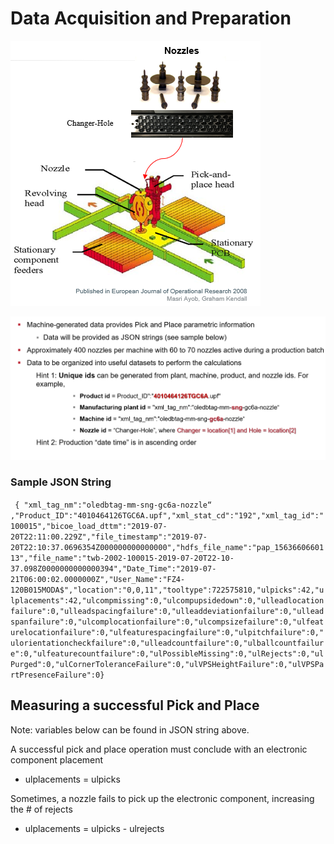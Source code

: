 # Data Acquisition and Preparation
![Pick and Place](pick_n_place_diagram.png)




![Hint](Unique_id_ex.PNG)

### Sample JSON String
``` { "xml_tag_nm":"oledbtag-mm-sng-gc6a-nozzle“ ,"Product_ID":"4010464126TGC6A.upf","xml_stat_cd":"192","xml_tag_id":"100015","bicoe_load_dttm":"2019-07-20T22:11:00.229Z","file_timestamp":"2019-07-20T22:10:37.0696354Z000000000000000","hdfs_file_name":"pap_1563660660113","file_name":"twb-2002-100015-2019-07-20T22-10-37.098Z0000000000000394","Date_Time":"2019-07-21T06:00:02.0000000Z","User_Name":"FZ4-120B015MODA$","location":"0,0,11","tooltype":722575810,"ulpicks":42,"ulplacements":42,"ulcompmissing":0,"ulcompupsidedown":0,"ulleadlocationfailure":0,"ulleadspacingfailure":0,"ulleaddeviationfailure":0,"ulleadspanfailure":0,"ulcomplocationfailure":0,"ulcompsizefailure":0,"ulfeaturelocationfailure":0,"ulfeaturespacingfailure":0,"ulpitchfailure":0,"ulorientationcheckfailure":0,"ulleadcountfailure":0,"ulballcountfailure":0,"ulfeaturecountfailure":0,"ulPossibleMissing":0,"ulRejects":0,"ulPurged":0,"ulCornerToleranceFailure":0,"ulVPSHeightFailure":0,"ulVPSPartPresenceFailure":0}```


## Measuring a successful Pick and Place
Note: variables below can be found in JSON string above.

A successful pick and place operation must conclude with an electronic component placement
- ulplacements = ulpicks

Sometimes, a nozzle fails to pick up the electronic component, increasing the # of rejects
- ulplacements = ulpicks - ulrejects


